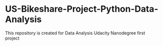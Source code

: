 # US-Bikeshare-Project-Python-Data-Analysis
This repository is created for Data Analysis Udacity Nanodegree first project 
